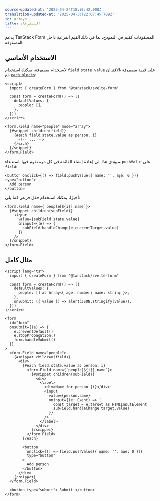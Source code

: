 ```yaml
---
source-updated-at: '2025-04-24T18:50:42.000Z'
translation-updated-at: '2025-04-30T22:07:45.709Z'
id: arrays
title: المصفوفات
---
```


يدعم TanStack Form المصفوفات كقيم في النموذج، بما في ذلك القيم الفرعية داخل المصفوفة.

## الاستخدام الأساسي

لاستخدام مصفوفة، يمكنك استخدام `field.state.value` على قيمة مصفوفة بالاقتران مع [`each blocks`](https://svelte.dev/docs/svelte/each):

```svelte
<script>
  import { createForm } from '@tanstack/svelte-form'

  const form = createForm(() => ({
    defaultValues: {
      people: [],
    },
  }))
</script>

<form.Field name="people" mode="array">
  {#snippet children(field)}
    {#each field.state.value as person, i}
      <!-- ... -->
    {/each}
  {/snippet}
</form.Field>
```

سيؤدي هذا إلى إعادة إنشاء القائمة في كل مرة تقوم فيها باستدعاء `pushValue` على `field`:

```svelte
<button onclick={() => field.pushValue({ name: '', age: 0 })} type="button">
  Add person
</button>
```

أخيرًا، يمكنك استخدام حقل فرعي كما يلي:

```svelte
<form.Field name={`people[${i}].name`}>
  {#snippet children(subField)}
    <input
      value={subField.state.value}
      oninput={(e) => {
        subField.handleChange(e.currentTarget.value)
      }}
    />
  {/snippet}
</form.Field>
```

## مثال كامل

```svelte
<script lang="ts">
  import { createForm } from '@tanstack/svelte-form'

  const form = createForm(() => ({
    defaultValues: {
      people: [] as Array<{ age: number; name: string }>,
    },
    onSubmit: ({ value }) => alert(JSON.stringify(value)),
  }))
</script>

<form
  id="form"
  onsubmit={(e) => {
    e.preventDefault()
    e.stopPropagation()
    form.handleSubmit()
  }}
>
  <form.Field name="people">
    {#snippet children(field)}
      <div>
        {#each field.state.value as person, i}
          <form.Field name={`people[${i}].name`}>
            {#snippet children(subField)}
              <div>
                <label>
                  <div>Name for person {i}</div>
                  <input
                    value={person.name}
                    oninput={(e: Event) => {
                      const target = e.target as HTMLInputElement
                      subField.handleChange(target.value)
                    }}
                  />
                </label>
              </div>
            {/snippet}
          </form.Field>
        {/each}

        <button
          onclick={() => field.pushValue({ name: '', age: 0 })}
          type="button"
        >
          Add person
        </button>
      </div>
    {/snippet}
  </form.Field>

  <button type="submit"> Submit </button>
</form>
```
